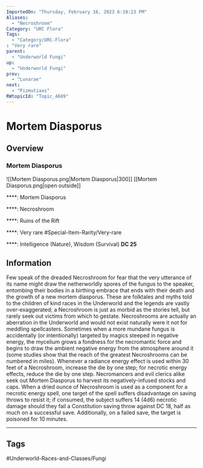 ```yaml
---
ImportedOn: "Thursday, February 16, 2023 6:10:23 PM"
Aliases:
  - "Necroshroom"
Category: "URC Flora"
Tags:
  - "Category/URC-Flora"
: "Very rare"
parent:
  - "Underworld Fungi"
up:
  - "Underworld Fungi"
prev:
  - "Lunarae"
next:
  - "Pizmutiaas"
RWtopicId: "Topic_4689"
---
```

# Mortem Diasporus
## Overview
### Mortem Diasporus
![[Mortem Diasporus.png|Mortem Diasporus|300]]
[[Mortem Diasporus.png|open outside]]

****: Mortem Diasporus

****: Necroshroom

****: Ruins of the Rift

****: Very rare
#Special-Item-Rarity/Very-rare

****: Intelligence (Nature), Wisdom (Survival) **DC 25**

## Information
Few speak of the dreaded Necroshroom for fear that the very utterance of its name might draw the netherworldly spores of the fungus to the speaker, entombing their bodies in a birthing embrace that ends with their death and the growth of a new mortem diasporus. These are folktales and myths told to the children of kind races in the Underworld and the legends are vastly over-exaggerated; a Necroshroom is just as morbid as the stories tell, but rarely seek out victims from which to gestate. Necroshrooms are actually an aberration in the Underworld and would not exist naturally were it not for meddling spellcasters. Sometimes when a more mundane fungus is accidentally (or intentionally) targeted by magics steeped in negative energy, the mycelium grows a fondness for the necromantic force and begins to draw the ambient negative energy from the atmosphere around it (some studies show that the reach of the greatest Necroshrooms can be numbered in miles). Whenever a radiance energy effect is used within 30 feet of a Necroshroom, increase the die by one step; for necrotic energy effects, reduce the die by one step. Necromancers and evil clerics alike seek out Mortem Diasporus to harvest its negatively-infused stocks and caps. When a dried ounce of Necroshroom is used as a component for a necrotic energy spell, one target of the spell suffers disadvantage on saving throws to resist it; if consumed, the subject suffers 14 (4d6) necrotic damage should they fail a Constitution saving throw against DC 18, half as much on a successful save. Additionally, on a failed save, the target is poisoned for 10 minutes.


---
## Tags
#Underworld-Races-and-Classes/Fungi

